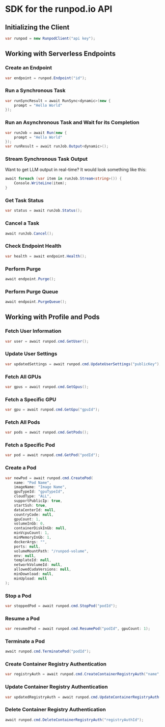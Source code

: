 ﻿# SDK for the runpod.io API

## Initializing the Client

```csharp
var runpod = new RunpodClient("api key");
```

## Working with Serverless Endpoints

### Create an Endpoint

```csharp
var endpoint = runpod.Endpoint("id");
```

### Run a Synchronous Task

```csharp
var runSyncResult = await RunSync<dynamic>(new {
    prompt = "Hello World"
});
```

### Run an Asynchronous Task and Wait for its Completion

```csharp
var runJob = await Run(new {
    prompt = "Hello World"
});
var runResult = await runJob.Output<dynamic>();
```

### Stream Synchronous Task Output
Want to get LLM output in real-time? It would look something like this:
```csharp
await foreach (var item in runJob.Stream<string>()) {
    Console.WriteLine(item);
}
```

### Get Task Status
```csharp
var status = await runJob.Status();
```

### Cancel a Task
```csharp
await runJob.Cancel();
```

### Check Endpoint Health

```csharp
var health = await endpoint.Health();
```

### Perform Purge
```csharp
await endpoint.Purge();
```

### Perform Purge Queue
```csharp
await endpoint.PurgeQueue();
```

## Working with Profile and Pods

### Fetch User Information
```csharp
var user = await runpod.cmd.GetUser();
```

### Update User Settings
```csharp
var updatedSettings = await runpod.cmd.UpdateUserSettings("publicKey");
```

### Fetch All GPUs
```csharp
var gpus = await runpod.cmd.GetGpus();
```

### Fetch a Specific GPU
```csharp
var gpu = await runpod.cmd.GetGpu("gpuId");
```

### Fetch All Pods
```csharp
var pods = await runpod.cmd.GetPods();
```

### Fetch a Specific Pod
```csharp
var pod = await runpod.cmd.GetPod("podId");
```

### Create a Pod
```csharp
var newPod = await runpod.cmd.CreatePod(
    name: "Pod Name",
    imageName: "Image Name",
    gpuTypeId: "gpuTypeId",
    cloudType: "ALL",
    supportPublicIp: true,
    startSsh: true,
    dataCenterId: null,
    countryCode: null,
    gpuCount: 1,
    volumeInGb: 0,
    containerDiskInGb: null,
    minVcpuCount: 1,
    minMemoryInGb: 1,
    dockerArgs: "",
    ports: null,
    volumeMountPath: "/runpod-volume",
    env: null,
    templateId: null,
    networkVolumeId: null,
    allowedCudaVersions: null,
    minDownload: null,
    minUpload: null
);
```

### Stop a Pod
```csharp
var stoppedPod = await runpod.cmd.StopPod("podId");
```

### Resume a Pod
```csharp
var resumedPod = await runpod.cmd.ResumePod("podId", gpuCount: 1);
```

### Terminate a Pod
```csharp
await runpod.cmd.TerminatePod("podId");
```

### Create Container Registry Authentication
```csharp
var registryAuth = await runpod.cmd.CreateContainerRegistryAuth("name", "username", "password");
```

### Update Container Registry Authentication
```csharp
var updatedRegistryAuth = await runpod.cmd.UpdateContainerRegistryAuth("registryAuthId", "username", "password");
```

### Delete Container Registry Authentication
```csharp
await runpod.cmd.DeleteContainerRegistryAuth("registryAuthId");
```